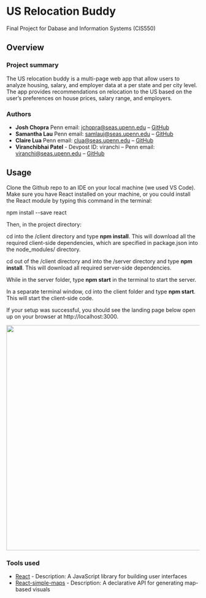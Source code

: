 # US Relocation Buddy
Final Project for Dabase and Information Systems (CIS550)

## Overview

### Project summary

The US relocation buddy is a multi-page web app that allow users to analyze housing, salary, and employer data at a per state and per city level. The app
provides recommendations on relocation to the US based on the user’s preferences on house prices, salary range, and employers.

### Authors

* **Josh Chopra** Penn email: jchopra@seas.upenn.edu – [GitHub](https://github.com/joshua-chopra)
* **Samantha Lau** Penn email: samlauj@seas.upenn.edu – [GitHub](https://github.com/samlaujw)
* **Claire Lua** Penn email: clua@seas.upenn.edu – [GitHub](https://github.com/clairelua)
* **Viranchibhai Patel** - Devpost ID: viranchi  – Penn email: viranchi@seas.upenn.edu  – [GitHub](https://github.com/Viranchi299)

## Usage

Clone the Github repo to an IDE on your local machine (we used VS Code). Make sure you have React installed on your machine, or you could install the React module by typing this command in the terminal:

npm install --save react

Then, in the project directory:

cd into the /client directory and type **npm install**. This will download all the required client-side dependencies, which are specified in package.json into the node_modules/ directory.

cd out of the /client directory and into the /server directory and type **npm install**. This will download all required server-side dependencies.

While in the server folder, type **npm start** in the terminal to start the server. 

In a separate terminal window, cd into the client folder and type **npm start**. This will start the client-side code. 

If your setup was successful, you should see the landing page below open up on your browser at http://localhost:3000.

<p align="center">
  <img width="1050" height="587" src="https://github.com/criemensnider/Hackathon-Project/blob/master/images/Desktop_Game.PNG">
</p>


### Tools used

* [React](https://reactjs.org/) - Description: A JavaScript library for building user interfaces
* [React-simple-maps](https://www.react-simple-maps.io/) - Description: A declarative API for generating map-based visuals

